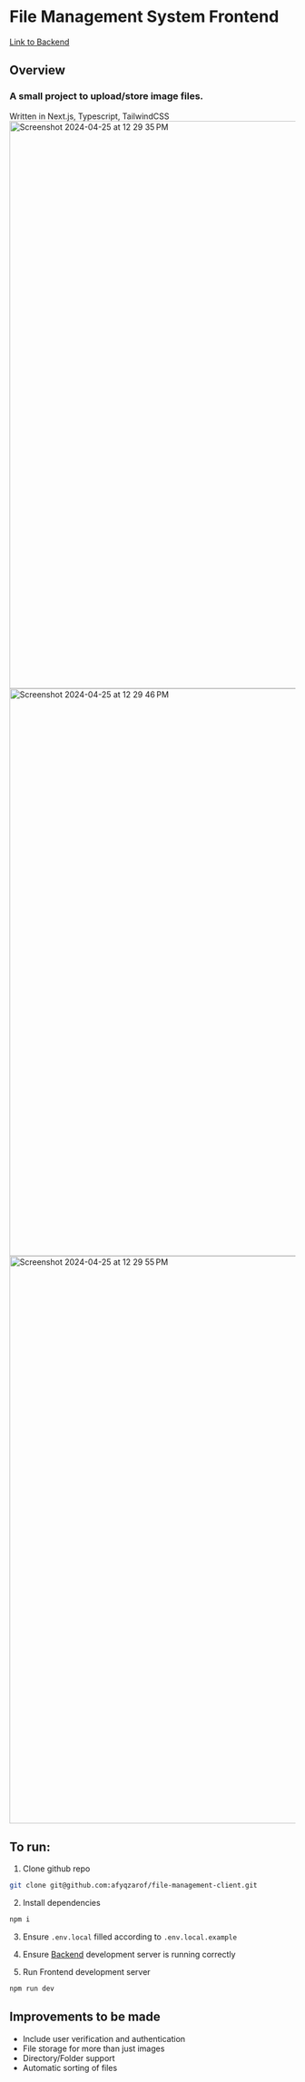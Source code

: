 # File Management System Frontend

[Link to Backend](https://github.com/afyqzarof/file-management-server)

## Overview

### A small project to upload/store image files.
Written in Next.js, Typescript, TailwindCSS
<img width="1000" alt="Screenshot 2024-04-25 at 12 29 35 PM" src="https://github.com/afyqzarof/file-management-client/assets/83950596/63d82262-5e4f-41af-a071-e764162e4d23">
<img width="1000" alt="Screenshot 2024-04-25 at 12 29 46 PM" src="https://github.com/afyqzarof/file-management-client/assets/83950596/981b1c1f-b571-4667-890b-dc6a6064e403">
<img width="1000" alt="Screenshot 2024-04-25 at 12 29 55 PM" src="https://github.com/afyqzarof/file-management-client/assets/83950596/99a564b5-11f9-42a4-b0b0-1e744fe072ce">


## To run:

1. Clone github repo

```bash
git clone git@github.com:afyqzarof/file-management-client.git
```

2. Install dependencies

```bash
npm i
```

3. Ensure `.env.local` filled according to `.env.local.example`

4. Ensure [Backend](https://github.com/afyqzarof/file-management-server) development server is running correctly

5. Run Frontend development server

```bash
npm run dev
```

## Improvements to be made

- Include user verification and authentication
- File storage for more than just images
- Directory/Folder support
- Automatic sorting of files
